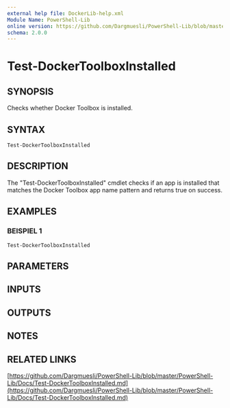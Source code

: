 ```yaml
---
external help file: DockerLib-help.xml
Module Name: PowerShell-Lib
online version: https://github.com/Dargmuesli/PowerShell-Lib/blob/master/PowerShell-Lib/Docs/Test-DockerToolboxInstalled.md
schema: 2.0.0
---
```


# Test-DockerToolboxInstalled

## SYNOPSIS
Checks whether Docker Toolbox is installed.

## SYNTAX

```
Test-DockerToolboxInstalled
```

## DESCRIPTION
The "Test-DockerToolboxInstalled" cmdlet checks if an app is installed that matches the Docker Toolbox app name pattern and returns true on success.

## EXAMPLES

### BEISPIEL 1
```
Test-DockerToolboxInstalled
```

## PARAMETERS

## INPUTS

## OUTPUTS

## NOTES

## RELATED LINKS

[https://github.com/Dargmuesli/PowerShell-Lib/blob/master/PowerShell-Lib/Docs/Test-DockerToolboxInstalled.md](https://github.com/Dargmuesli/PowerShell-Lib/blob/master/PowerShell-Lib/Docs/Test-DockerToolboxInstalled.md)

